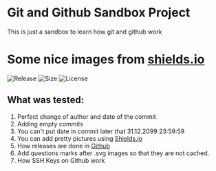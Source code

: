 # Git and Github Sandbox Project
This is just a sandbox to learn how git and github work

# Some nice images from [shields.io](https://shields.io)
![Release](https://img.shields.io/github/release/CrafterKolyan/sandbox.svg?)
![Size](https://img.shields.io/github/repo-size/CrafterKolyan/sandbox.svg?)
![License](https://img.shields.io/github/license/CrafterKolyan/sandbox.svg?)

## What was tested:
1. Perfect change of author and date of the commit
2. Adding empty commits
3. You can't put date in commit later that 31.12.2099 23:59:59
4. You can add pretty pictures using [Shields.io](https://shields.io)
5. How releases are done in [Github](https://github.com)
6. Add questions marks after .svg images so that they are not cached.
7. How SSH Keys on Github work
